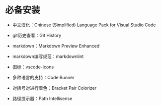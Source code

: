 # 必备安装

- 中文汉化：Chinese (Simplified) Language Pack for Visual Studio Code

- git历史查看：Git History

- markdown：Markdown Preview Enhanced

- markdown编写规范：markdownlint

- 图标：vscode-icons

- 多种语言的支持：Code Runner

- 对括号对进行着色：Bracket Pair Colorizer

- 路径提示器：Path Intellisense